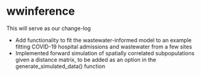 # wwinference

This will serve as our change-log

- Add functionality to fit the wastewater-informed model to an example fitting COVID-19 hospital admissions and wastewater from a few sites
- Implemented forward simulation of spatially correlated subpopulations given a distance matrix, to be added as an option in the generate_simulated_data() function
